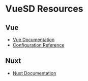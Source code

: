 # VueSD Resources

## Vue

- [Vue Documentation](https://vuejs.org/v2/guide/)
- [Configuration Reference](https://cli.vuejs.org/config/)

## Nuxt

- [Nuxt Documentation](https://nuxtjs.org/guide)